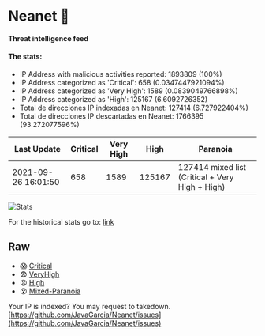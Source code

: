 # Neanet :hocho:
#### Threat intelligence feed
#### The stats:

- IP Address with malicious activities reported: 1893809 (100%)
- IP Address categorized as 'Critical':  658 (0.0347447921094%)
- IP Address categorized as 'Very High':  1589 (0.0839049766898%)
- IP Address categorized as 'High':  125167 (6.6092726352)
- Total de direcciones IP indexadas en Neanet:  127414 (6.727922404%)
- Total de direcciones IP descartadas en Neanet:  1766395 (93.272077596%)

| Last Update | Critical | Very High | High | Paranoia |
| --- | --- | --- | --- | --- |
| 2021-09-26 16:01:50 | 658 | 1589 | 125167 | 127414 mixed list (Critical + Very High + High)|

![Stats](https://docs.google.com/spreadsheets/d/e/2PACX-1vSnaNMIXVabIpDJjufMlzH7poXnshF3mgd8Is1g9ytUEzVsP5my4Trn8f-xkoLLQ38xpL3HtmUexLo6/pubchart?oid=501124687&format=image)

For the historical stats go to: [link](/stats.csv)
## Raw
- :scream: [Critical](https://raw.githubusercontent.com/JavaGarcia/Neanet/master/blacklists/neanet_critical.txt)
- :fearful: [VeryHigh](https://raw.githubusercontent.com/JavaGarcia/Neanet/master/blacklists/neanet_veryHigh.txtt)
- :frowning: [High](https://raw.githubusercontent.com/JavaGarcia/Neanet/master/blacklists/neanet_high.txt)
- :dizzy_face: [Mixed-Paranoia](https://raw.githubusercontent.com/JavaGarcia/Neanet/master/blacklists/neanet_all.txt)


Your IP is indexed? You may request to takedown. [https://github.com/JavaGarcia/Neanet/issues](https://github.com/JavaGarcia/Neanet/issues)

















































































































































































































































































































































































































































































































































































































































































































































































































































































































































































































































































































































































































































































































































































































































































































































































































































































































































































































































































































































































































































































































































































































































































































































































































































































































































































































































































































































































































































































































































































































































































































































































































































































































































































































































































































































































































































































































































































































































































































































































































































































































































































































































































































































































































































































































































































































































































































































































































































































































































































































































































































































































































































































































































































































































































































































































































































































































































































































































































































































































































































































































































































































































































































































































































































































































































































































































































































































































































































































































































































































































































































































































































































































































































































































































































































































































































































































































































































































































































































































































































































































































































































































































































































































































































































































































































































































































































































































































































































































































































































































































































































































































































































